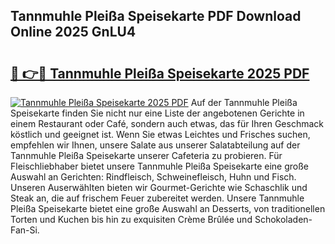 ## Tannmuhle Pleißa Speisekarte PDF Download Online 2025 GnLU4

# <h2><a href="http://gca7w6.nevu.top/?p=Tannmuhle+Plei%c3%9fa+Speisekarte">🔗 👉🔴 Tannmuhle Pleißa Speisekarte 2025 PDF</a></h2>

[![Tannmuhle Pleißa Speisekarte 2025 PDF](https://i.imgur.com/dBaPXMq.png)](http://gca7w6.nevu.top/?p=Tannmuhle+Plei%c3%9fa+Speisekarte)
Auf der Tannmuhle Pleißa Speisekarte finden Sie nicht nur eine Liste der angebotenen Gerichte in einem Restaurant oder Café, sondern auch etwas, das für Ihren Geschmack köstlich und geeignet ist. Wenn Sie etwas Leichtes und Frisches suchen, empfehlen wir Ihnen, unsere Salate aus unserer Salatabteilung auf der Tannmuhle Pleißa Speisekarte unserer Cafeteria zu probieren. Für Fleischliebhaber bietet unsere Tannmuhle Pleißa Speisekarte eine große Auswahl an Gerichten: Rindfleisch, Schweinefleisch, Huhn und Fisch. Unseren Auserwählten bieten wir Gourmet-Gerichte wie Schaschlik und Steak an, die auf frischem Feuer zubereitet werden. Unsere Tannmuhle Pleißa Speisekarte bietet eine große Auswahl an Desserts, von traditionellen Torten und Kuchen bis hin zu exquisiten Crème Brûlée und Schokoladen-Fan-Si.
